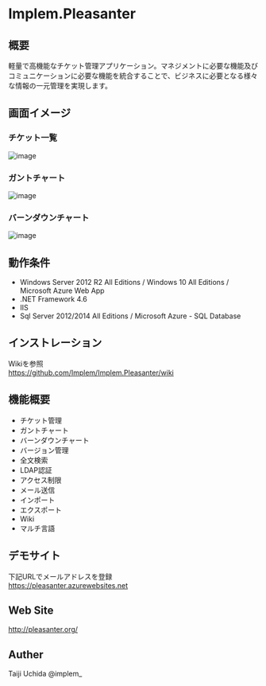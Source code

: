 # Implem.Pleasanter
## 概要
軽量で高機能なチケット管理アプリケーション。マネジメントに必要な機能及びコミュニケーションに必要な機能を統合することで、ビジネスに必要となる様々な情報の一元管理を実現します。

## 画面イメージ
### チケット一覧
![image](https://cloud.githubusercontent.com/assets/12204265/14933767/94c30712-0ed4-11e6-9b08-1883c80afc39.png)

### ガントチャート
![image](https://cloud.githubusercontent.com/assets/12204265/14933768/9b7f8aee-0ed4-11e6-8fa1-c4ebbbe6caf8.png)

### バーンダウンチャート
![image](https://cloud.githubusercontent.com/assets/12204265/14933769/a18e94e8-0ed4-11e6-9bb9-00de0a8c9aa9.png)

## 動作条件
- Windows Server 2012 R2 All Editions / Windows 10 All Editions / Microsoft Azure Web App
- .NET Framework 4.6
- IIS
- Sql Server 2012/2014 All Editions / Microsoft Azure - SQL Database

## インストレーション
Wikiを参照  
https://github.com/Implem/Implem.Pleasanter/wiki

## 機能概要
- チケット管理
- ガントチャート
- バーンダウンチャート
- バージョン管理
- 全文検索
- LDAP認証
- アクセス制限
- メール送信
- インポート
- エクスポート
- Wiki
- マルチ言語

## デモサイト
下記URLでメールアドレスを登録  
https://pleasanter.azurewebsites.net

## Web Site
http://pleasanter.org/

## Auther
Taiji Uchida @implem_
